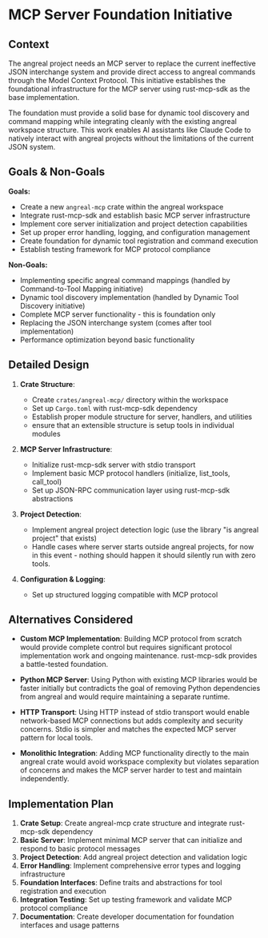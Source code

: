 # MCP Server Foundation Initiative

## Context

The angreal project needs an MCP server to replace the current ineffective JSON interchange system and provide direct access to angreal commands through the Model Context Protocol. This initiative establishes the foundational infrastructure for the MCP server using rust-mcp-sdk as the base implementation.

The foundation must provide a solid base for dynamic tool discovery and command mapping while integrating cleanly with the existing angreal workspace structure. This work enables AI assistants like Claude Code to natively interact with angreal projects without the limitations of the current JSON system.

## Goals & Non-Goals

**Goals:**
- Create a new `angreal-mcp` crate within the angreal workspace
- Integrate rust-mcp-sdk and establish basic MCP server infrastructure
- Implement core server initialization and project detection capabilities
- Set up proper error handling, logging, and configuration management
- Create foundation for dynamic tool registration and command execution
- Establish testing framework for MCP protocol compliance

**Non-Goals:**
- Implementing specific angreal command mappings (handled by Command-to-Tool Mapping initiative)
- Dynamic tool discovery implementation (handled by Dynamic Tool Discovery initiative)
- Complete MCP server functionality - this is foundation only
- Replacing the JSON interchange system (comes after tool implementation)
- Performance optimization beyond basic functionality

## Detailed Design

1. **Crate Structure**:
   - Create `crates/angreal-mcp/` directory within the workspace
   - Set up `Cargo.toml` with rust-mcp-sdk dependency
   - Establish proper module structure for server, handlers, and utilities
   - ensure that an extensible structure is setup tools in individual modules

2. **MCP Server Infrastructure**:
   - Initialize rust-mcp-sdk server with stdio transport
   - Implement basic MCP protocol handlers (initialize, list_tools, call_tool)
   - Set up JSON-RPC communication layer using rust-mcp-sdk abstractions

3. **Project Detection**:
   - Implement angreal project detection logic (use the library "is angreal project" that exists)
   - Handle cases where server starts outside angreal projects, for now in this event - nothing should happen it should silently run with zero tools.

4. **Configuration & Logging**:
   - Set up structured logging compatible with MCP protocol


## Alternatives Considered

- **Custom MCP Implementation**: Building MCP protocol from scratch would provide complete control but requires significant protocol implementation work and ongoing maintenance. rust-mcp-sdk provides a battle-tested foundation.

- **Python MCP Server**: Using Python with existing MCP libraries would be faster initially but contradicts the goal of removing Python dependencies from angreal and would require maintaining a separate runtime.

- **HTTP Transport**: Using HTTP instead of stdio transport would enable network-based MCP connections but adds complexity and security concerns. Stdio is simpler and matches the expected MCP server pattern for local tools.

- **Monolithic Integration**: Adding MCP functionality directly to the main angreal crate would avoid workspace complexity but violates separation of concerns and makes the MCP server harder to test and maintain independently.

## Implementation Plan

1. **Crate Setup**: Create angreal-mcp crate structure and integrate rust-mcp-sdk dependency
2. **Basic Server**: Implement minimal MCP server that can initialize and respond to basic protocol messages
3. **Project Detection**: Add angreal project detection and validation logic
4. **Error Handling**: Implement comprehensive error types and logging infrastructure
5. **Foundation Interfaces**: Define traits and abstractions for tool registration and execution
6. **Integration Testing**: Set up testing framework and validate MCP protocol compliance
7. **Documentation**: Create developer documentation for foundation interfaces and usage patterns
